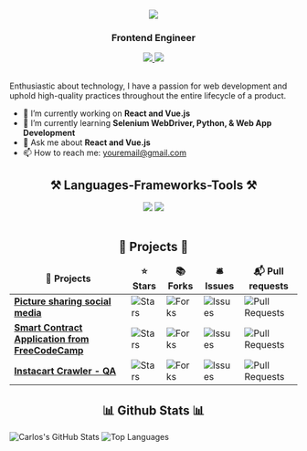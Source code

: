<h1 align="center">
    <img src="https://readme-typing-svg.herokuapp.com/?font=Righteous&size=35&center=true&vCenter=true&width=500&height=70&duration=4000&lines=Hi+There!+👋;+I'm+Carlos+Estela!;" />
</h1>
<h3 align="center">Frontend Engineer</h3>

<div align="center"> 
  <a href="carlosestelablanco@gmail.com" target="_blank">
    <img src="https://img.shields.io/badge/Gmail-D14836?style=for-the-badge&logo=gmail&logoColor=white" target="_blank" />
  </a> 
  <a href="https://www.linkedin.com/in/carlosestelablanco/" target="_blank">
    <img src="https://img.shields.io/badge/LinkedIn-0077B5?style=for-the-badge&logo=linkedin&logoColor=white" target="_blank" />
  </a>
</div>

<br> 

Enthusiastic about technology, I have a passion for web development and uphold high-quality practices throughout the entire lifecycle of a product. 

- 🔭 I’m currently working on **React and Vue.js**
- 🌱 I’m currently learning **Selenium WebDriver, Python, & Web App Development**
- 💬 Ask me about **React and Vue.js**
- 📫 How to reach me: youremail@gmail.com


<h2 align="center">⚒️ Languages-Frameworks-Tools ⚒️</h2>
<div align="center">
    <img src="https://skillicons.dev/icons?i=html,css,vscode,github" />
    <img src="https://skillicons.dev/icons?i=javascript,python,java,react,vue,express,selenium,gitlab,jenkins" /><br>
</div>

<br/>
<div align="center"> 
    <h2 align="center">🎁 Projects 🎁</h2>
    <table>
      <thead align="center">
        <tr border: none;>
          <td><b>🎁 Projects</b></td>
          <td><b>⭐ Stars</b></td>
          <td><b>📚 Forks</b></td>
          <td><b>🛎 Issues</b></td>
          <td><b>📬 Pull requests</b></td>
        </tr>
      </thead>
      <tbody>
        <tr>
          <td><a href="https://github.com/cestela/socialised"><b>Picture sharing social media </b></a></td>
          <td><img alt="Stars" src="https://img.shields.io/github/stars/cestela/socialised?style=flat-square&labelColor=343b41"/></td>
          <td><img alt="Forks" src="https://img.shields.io/github/forks/cestela/socialised?style=flat-square&labelColor=343b41"/></td>
          <td><img alt="Issues" src="https://img.shields.io/github/issues/cestela/socialised?style=flat-square&labelColor=343b41"/></td>
          <td><img alt="Pull Requests" src="https://img.shields.io/github/issues-pr/cestela/socialised?style=flat-square&labelColor=343b41"/></td>
        </tr>
        <tr>
          <td><a href="https://github.com/cestela/brownie_fund_me"><b>Smart Contract Application from FreeCodeCamp</b></a></td>
          <td><img alt="Stars" src="https://img.shields.io/github/stars/cestela/brownie_fund_me?style=flat-square&labelColor=343b41"/></td>
          <td><img alt="Forks" src="https://img.shields.io/github/forks/cestela/brownie_fund_me?style=flat-square&labelColor=343b41"/></td>
          <td><img alt="Issues" src="https://img.shields.io/github/issues/cestela/brownie_fund_me?style=flat-square&labelColor=343b41"/></td>
          <td><img alt="Pull Requests" src="https://img.shields.io/github/issues-pr/cestela/brownie_fund_me?style=flat-square&labelColor=343b41"/></td>
        </tr>
        <tr>
          <td><a href="https://github.com/thmsgbrt/nodejs-typescript-express-apollo-graphql-starter"><b>Instacart Crawler - QA</b></a></td>
          <td><img alt="Stars" src="https://img.shields.io/github/stars/cestela/instacart_catalog-master-qa?style=flat-square&labelColor=343b41"/></td>
          <td><img alt="Forks" src="https://img.shields.io/github/forks/cestela/instacart_catalog-master-qa?style=flat-square&labelColor=343b41"/></td>
          <td><img alt="Issues" src="https://img.shields.io/github/issues/cestela/instacart_catalog-master-qa?style=flat-square&labelColor=343b41"/></td>
          <td><img alt="Pull Requests" src="https://img.shields.io/github/issues-pr/cestela/instacart_catalog-master-qa?style=flat-square&labelColor=343b41"/></td>
        </tr>
      </tbody>
    </table>
    
</div>

<h2 align="center">📊 Github Stats 📊</h2>

![Carlos's GitHub Stats](https://github-readme-stats.vercel.app/api?username=cestela&show_icons=true&theme=radical)
![Top Languages](https://github-readme-stats.vercel.app/api/top-langs/?username=cestela&show_icons=true&theme=radical)
